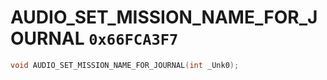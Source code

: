 # AUDIO_SET_MISSION_NAME_FOR_JOURNAL `0x66FCA3F7`

```cpp
void AUDIO_SET_MISSION_NAME_FOR_JOURNAL(int _Unk0);
```